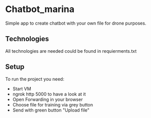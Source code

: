 # Chatbot_marina
Simple app to create chatbot with your own file for drone purposes.
## Technologies
All technologies are needed could be found in requierments.txt
## Setup
To run the project you need:
* Start VM 
* ngrok http 5000 to have a look at it
* Open Forwarding   in your browser
* Choose file for training via grey button
* Send with green button "Upload file"
